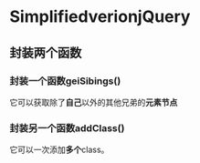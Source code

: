 # SimplifiedverionjQuery

## 封装两个函数
### 封装一个函数geiSibings()
它可以获取除了**自己**以外的其他兄弟的**元素节点**  

### 封装另一个函数addClass()
它可以一次添加**多个**class。  

